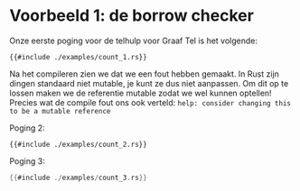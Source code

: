 # Voorbeeld 1: de borrow checker

Onze eerste poging voor de telhulp voor Graaf Tel is het volgende:

```rust,compile_fail
{{#include ./examples/count_1.rs}}
```

Na het compileren zien we dat we een fout hebben gemaakt.
In Rust zijn dingen standaard niet mutable, je kunt ze dus niet aanpassen. Om dit op te lossen maken we de referentie mutable zodat we wel kunnen optellen! Precies wat de compile fout ons ook verteld: `help: consider changing this to be a mutable reference`

Poging 2:

```rust, compile_fail
{{#include ./examples/count_2.rs}}
```

Poging 3:

```rust
{{#include ./examples/count_3.rs}}
```
